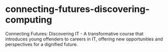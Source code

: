 # connecting-futures-discovering-computing
Connecting Futures: Discovering IT - A transformative course that introduces young offenders to careers in IT, offering new opportunities and perspectives for a dignified future.
